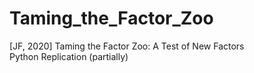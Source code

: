 # Taming_the_Factor_Zoo
[JF, 2020] Taming the Factor Zoo: A Test of New Factors \
Python Replication (partially)
